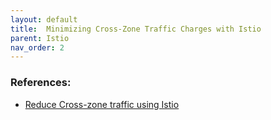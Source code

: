 ```yaml
---
layout: default
title:  Minimizing Cross-Zone Traffic Charges with Istio
parent: Istio
nav_order: 2
---
```


### References:
* [Reduce Cross-zone traffic using Istio](https://tetrate.io/blog/minimizing-cross-zone-traffic-charges-with-istio/)
